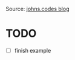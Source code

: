 Source: [johns.codes blog](https://johns.codes/blog/rust-enviorment-and-docker-build-with-nix-flakes)

# TODO

- [ ] finish example
